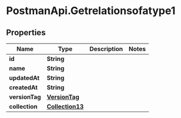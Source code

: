 # PostmanApi.Getrelationsofatype1

## Properties

Name | Type | Description | Notes
------------ | ------------- | ------------- | -------------
**id** | **String** |  | 
**name** | **String** |  | 
**updatedAt** | **String** |  | 
**createdAt** | **String** |  | 
**versionTag** | [**VersionTag**](VersionTag.md) |  | 
**collection** | [**Collection13**](Collection13.md) |  | 


